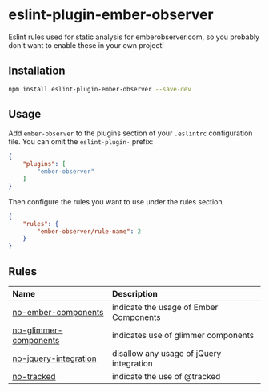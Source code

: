 # eslint-plugin-ember-observer

Eslint rules used for static analysis for emberobserver.com, so you probably don't want to enable these in your own project!

## Installation

```sh
npm install eslint-plugin-ember-observer --save-dev
```

## Usage

Add `ember-observer` to the plugins section of your `.eslintrc` configuration file. You can omit the `eslint-plugin-` prefix:

```json
{
    "plugins": [
        "ember-observer"
    ]
}
```


Then configure the rules you want to use under the rules section.

```json
{
    "rules": {
        "ember-observer/rule-name": 2
    }
}
```

## Rules

<!-- begin auto-generated rules list -->

| Name                                                         | Description                              |
| :----------------------------------------------------------- | :--------------------------------------- |
| [no-ember-components](docs/rules/no-ember-components.md)     | indicate the usage of Ember Components   |
| [no-glimmer-components](docs/rules/no-glimmer-components.md) | indicates use of glimmer components      |
| [no-jquery-integration](docs/rules/no-jquery-integration.md) | disallow any usage of jQuery integration |
| [no-tracked](docs/rules/no-tracked.md)                       | indicate the use of @tracked             |

<!-- end auto-generated rules list -->


